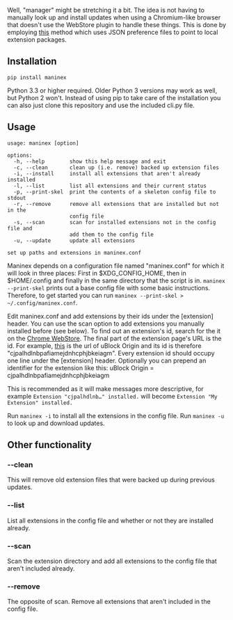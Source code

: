 Well, "manager" might be stretching it a bit. The idea is not having to manually look up and install updates when using a Chromium-like browser that doesn't use the WebStore plugin to handle these things. This is done by employing [this](https://developer.chrome.com/extensions/external_extensions#preferences) method which uses JSON preference files to point to local extension packages.

## Installation
    pip install maninex
Python 3.3 or higher required. Older Python 3 versions may work as well, but Python 2 won't. Instead of using pip to take care of the installation you can also just clone this repository and use the included cli.py file.

## Usage
```
usage: maninex [option]

options:
  -h, --help        show this help message and exit
  -c, --clean       clean up (i.e. remove) backed up extension files
  -i, --install     install all extensions that aren't already installed
  -l, --list        list all extensions and their current status
  -p, --print-skel  print the contents of a skeleton config file to stdout
  -r, --remove      remove all extensions that are installed but not in the
                    config file
  -s, --scan        scan for installed extensions not in the config file and
                    add them to the config file
  -u, --update      update all extensions

set up paths and extensions in maninex.conf
```

Maninex depends on a configuration file named "maninex.conf" for which it will look in three places: First in $XDG\_CONFIG\_HOME, then in $HOME/.config and finally in the same directory that the script is in. `maninex --print-skel` prints out a base config file with some basic instructions. Therefore, to get started you can run `maninex --print-skel > ~/.config/maninex.conf`.

Edit maninex.conf and add extensions by their ids under the [extension] header. You can use the scan option to add extensions you manually installed before (see below). To find out an extension's id, search for the it on the [Chrome WebStore](https://chrome.google.com/webstore/category/extensions). The final part of the extension page's URL is the id. For example, [this](https://chrome.google.com/webstore/detail/ublock-origin/cjpalhdlnbpafiamejdnhcphjbkeiagm) is the url of uBlock Origin and its id is therefore "cjpalhdlnbpafiamejdnhcphjbkeiagm".
Every extension id should occupy one line under the [extension] header. Optionally you can prepend an identifier for the extension like this:
    uBlock Origin = cjpalhdlnbpafiamejdnhcphjbkeiagm

This is recommended as it will make messages more descriptive, for example `Extension "cjpalhdlnb…" installed.` will become `Extension "My Extension" installed.` 

Run `maninex -i` to install all the extensions in the config file. Run `maninex -u` to look up and download updates.

## Other functionality
### --clean
This will remove old extension files that were backed up during previous updates.

### --list
List all extensions in the config file and whether or not they are installed already.

### --scan
Scan the extension directory and add all extensions to the config file that aren't included already.

### --remove
The opposite of scan. Remove all extensions that aren't included in the config file.
